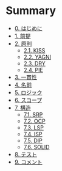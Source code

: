 # Summary

- [0. はじめに](README.md)
- [1. 前提](premise/premise.md)
- [2. 原則](principles/principles.md)
  - [2.1. KISS](principles/KISS.md)
  - [2.2. YAGNI](principles/YAGNI.md)
  - [2.3. DRY](principles/DRY.md)
  - [2.4. PIE](principles/PIE.md)
- [3. 一貫性]()
- [4. 名前]()
- [5. ロジック]()
- [6. スコープ]()
- [7. 構造](architecture/architecture.md)
  - [7.1. SRP](architecture/SRP.md)
  - [7.2. OCP](architecture/OCP.md)
  - [7.3. LSP](architecture/LSP.md)
  - [7.4. ISP](architecture/ISP.md)
  - [7.5. DIP](architecture/DIP.md)
  - [7.6. SOLID](architecture/SOLID.md)
- [8. テスト]()
- [9. コメント]()
